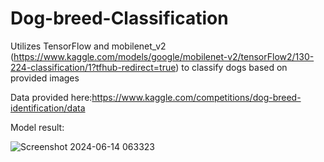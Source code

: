 # Dog-breed-Classification

Utilizes TensorFlow and mobilenet_v2 (https://www.kaggle.com/models/google/mobilenet-v2/tensorFlow2/130-224-classification/1?tfhub-redirect=true) to classify dogs based on provided images

Data provided here:https://www.kaggle.com/competitions/dog-breed-identification/data


Model result: 

![Screenshot 2024-06-14 063323](https://github.com/MarkBelleza/Dog-breed-Classification/assets/98550319/13105579-b00c-487b-892d-6812e0e300ee)
